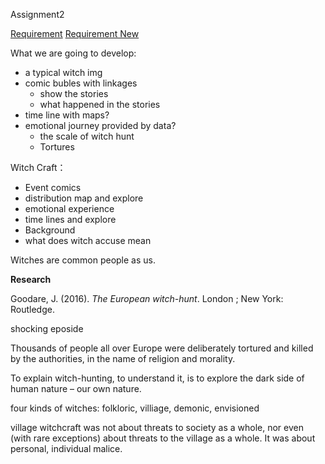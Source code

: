 Assignment2

[Requirement](<https://docs.google.com/document/d/1IXT-PTfMyqsVEr2pbsPufmPMsALwBR_fh-ZefKji2Js/edit>)
[Requirement New](<https://docs.google.com/document/d/146OM3izJK9IuMYgvkXP-qk82ds-dZPKdZ_ax50MxkZA/edit?usp=sharing>)


What we are going to develop:

- a typical witch img
- comic bubles with linkages
  - show the stories
  - what happened in the stories
- time line with maps?
- emotional journey provided by data?
  - the scale of witch hunt
  - Tortures



Witch Craft：

- Event comics
- distribution map and explore
- emotional experience
- time lines and explore
- Background 
- what does witch accuse mean



Witches are common people as us.







**Research**

Goodare, J. (2016). *The European witch-hunt*. London ; New York: Routledge.

shocking eposide

Thousands of people all over Europe were deliberately tortured and killed by the authorities, in the name of religion and morality.

To explain witch-hunting, to understand it, is to explore the dark side of human nature – our own nature.

four kinds of witches: folkloric, villiage, demonic, envisioned

village witchcraft was not about threats to society as a whole, nor even (with rare exceptions) about threats to the village as a whole. It was about personal, individual malice.


